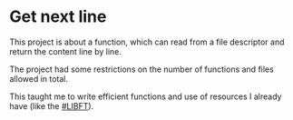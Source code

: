 # Get next line

This project is about a function, which can read from a file descriptor and return the content line by line.

The project had some restrictions on the number of functions and files allowed in total. 

This taught me to write efficient functions and use of resources I already have (like the [#LIBFT](https://github.com/emmameinert/Hiveproject_libft)).
